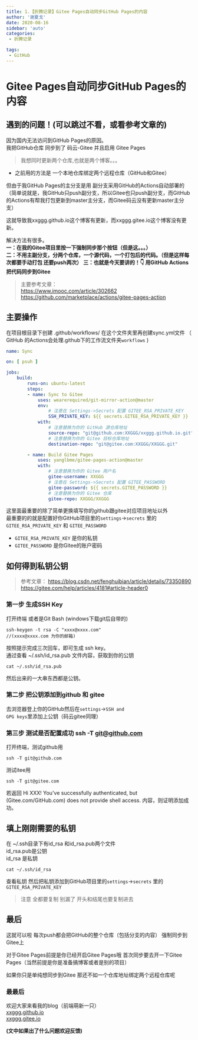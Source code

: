 ```yaml
---
title: 1.【折腾记录】Gitee Pages自动同步GitHub Pages的内容
author: '谢夏戈'
date: 2020-08-16
sidebar: 'auto'
categories:
 - 折腾记录

tags:
 - GitHub
---
```

# Gitee Pages自动同步GitHub Pages的内容
## 遇到的问题！(可以跳过不看，或看参考文章的)

因为国内无法访问到GitHub Pages的原因。   
我把GitHub仓库 同步到了 码云-Gitee  并且启用 Gitee Pages

>我想同时更新两个仓库,也就是两个博客。。。

- 之前用的方法是 一个本地仓库绑定两个远程仓库（GitHub和Gitee）  

但由于我GitHub Pages的主分支是用 副分支采用GitHub的Actions自动部署的  
（简单说就是，我GitHub只push副分支，所以Gitee也只push副分支，而GitHub的Actions有帮我打包更新到master主分支，而Gitee码云没有更新master主分支）

这就导致我xxggg.github.io这个博客有更新，而xxggg.gitee.io这个博客没有更新。

解决方法有很多。  
**一：在我的Gitee项目里按一下强制同步那个按钮（但是这。。。）**  
**二：不用主副分支，分两个仓库，一个源代码，一个打包后的代码。（但是这样每次都要手动打包 还要push两次）**
**三：也就是今天要讲的！👇 用GitHub Actions把代码同步到Gitee**

>主要参考文章：  
https://www.imooc.com/article/302662  
https://github.com/marketplace/actions/gitee-pages-action

## 主要操作

在项目根目录下创建 .github/workflows/ 在这个文件夹里再创建sync.yml文件 （ GitHub 的Actions会处理.github下的工作流文件夹<code>workflows</code> )
```yml
name: Sync

on: [ psuh ]

jobs:
    build:
        runs-on: ubuntu-latest
        steps:
        - name: Sync to Gitee
            uses: wearerequired/git-mirror-action@master
            env:
                # 注意在 Settings->Secrets 配置 GITEE_RSA_PRIVATE_KEY
                SSH_PRIVATE_KEY: ${{ secrets.GITEE_RSA_PRIVATE_KEY }}
            with:
                # 注意替换为你的 GitHub 源仓库地址
                source-repo: "git@github.com:XXGGG/xxggg.github.io.git"
                # 注意替换为你的 Gitee 目标仓库地址
                destination-repo: "git@gitee.com:XXGGG/XXGGG.git"

        - name: Build Gitee Pages
            uses: yanglbme/gitee-pages-action@master
            with:
                # 注意替换为你的 Gitee 用户名
                gitee-username: XXGGG
                # 注意在 Settings->Secrets 配置 GITEE_PASSWORD
                gitee-password: ${{ secrets.GITEE_PASSWORD }}
                # 注意替换为你的 Gitee 仓库
                gitee-repo: XXGGG/XXGGG
```
这里面最重要的除了简单更换填写你的github跟gitee对应项目地址以外  
最重要的的就是配置好你GitHub项目里的<code>settings</code>-><code>secrets</code> 里的<code>GITEE_RSA_PRIVATE_KEY</code> 和 <code>GITEE_PASSWORD</code>

- <code>GITEE_RSA_PRIVATE_KEY</code> 是你的私钥
- <code>GITEE_PASSWORD</code> 是你Gitee的账户密码

## 如何得到私钥公钥

>参考文章：
https://blog.csdn.net/fenghuibian/article/details/73350890
https://gitee.com/help/articles/4181#article-header0

### 第一步 生成SSH Key
打开终端 或者是Git Bash (windows下载git后自带的)
    
    ssh-keygen -t rsa -C "xxxx@xxxx.com"
    //(xxxx@xxxx.com 为你的邮箱)

按照提示完成三次回车，即可生成 ssh key。  
通过查看 ~/.ssh/id_rsa.pub 文件内容，获取到你的公钥

    cat ~/.ssh/id_rsa.pub

然后出来的一大串东西都是公钥。

### 第二步 把公钥添加到github 和 gitee
去浏览器登上你的GitHub然后在<code>settings</code>-><code>SSH and GPG keys</code>里添加上公钥（码云gitee同理）

### 第三步 测试是否配置成功 ssh -T git@github.com

打开终端，测试github用

    ssh -T git@github.com

测试itee用

    ssh -T git@gitee.com

若返回 Hi XXX! You've successfully authenticated, but (Gitee.com/GitHub.com) does not provide shell access. 内容，则证明添加成功。

## 填上刚刚需要的私钥

在 ~/.ssh目录下有id_rsa 和id_rsa.pub两个文件  
id_rsa.pub是公钥  
id_rsa 是私钥

    cat ~/.ssh/id_rsa

查看私钥 然后把私钥添加到GitHub项目里的<code>settings</code>-><code>secrets</code> 里的<code>GITEE_RSA_PRIVATE_KEY</code>
>注意 全都要复制 别漏了 开头和结尾也要复制进去

## 最后

这就可以啦 每次push都会把GitHub的整个仓库（包括分支的内容） 强制同步到Gitee上 

对于Gitee Pages前提是你已经开启Gitee Pages哦 首次同步要去开一下Gitee Pages（当然前提是你是准备搞博客或者是别的项目）

如果你只是单纯想同步到Gitee 那还不如一个仓库地址绑定两个远程仓库呢

### 最最后
欢迎大家来看我的blog（前端萌新一只）  
[xxggg.github.io](https://xxggg.github.io)  
[xxggg.gitee.io](https://xxggg.gitee.io)   

**(文中如果出了什么问题欢迎反馈)**













